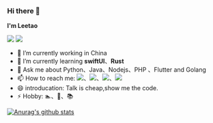 ### Hi there 👋

**I'm Leetao**


![](https://img.shields.io/badge/dynamic/json?label=Twitter&query=%24.data.subsInEachSource.twitter&url=https%3A%2F%2Fapi.spencerwoo.com%2Fsubstats%2F%3Fsource%3Dsspai%26queryKey%3Dspencerwoo%26source%3Dtwitter%26queryKey%3DLeetaoGoooo&color=1da1f2&logo=twitter&style=for-the-badge)
![](https://img.shields.io/badge/dynamic/json?label=Zhihu&query=%24.data.subsInEachSource.zhihu&url=https%3A%2F%2Fapi.spencerwoo.com%2Fsubstats%2F%3Fsource%3Dsspai%26queryKey%3Dspencerwoo%26source%3Dzhihu%26queryKey%3Dtao-lee-68-32&color=d71a1b&logo=zhihu&style=for-the-badge)

- 🔭 I’m currently working in China
- 🌱 I’m currently learning **swiftUI**、**Rust**
- 💬 Ask me about Python、Java、Nodejs、PHP 、Flutter and Golang
- 📫 How to reach me: [![](https://img.shields.io/badge/Leetao-blue?logo=telegram)](https://t.me/LeetaoGoooo)、[![](https://img.shields.io/badge/Leetao-blue?logo=minutemailer&style=Leetao)](leetao94cn@gmail.com)、[![](https://img.shields.io/badge/Leetao-blue?logo=twitter)](https://twitter.com/LeetaoGoooo)、[![](https://img.shields.io/badge/Leetao-blue?logo=googleearth&style=Leetao)](https://www.leeetao94.cn)
- 😄 introducation: Talk is cheap,show me the code.
- ⚡ Hobby: 🏊、🏃、📚

[![Anurag's github stats](https://github-readme-stats.vercel.app/api?username=LeetaoGoooo)](https://github.com/LeetaoGoooo/github-readme-stats)
